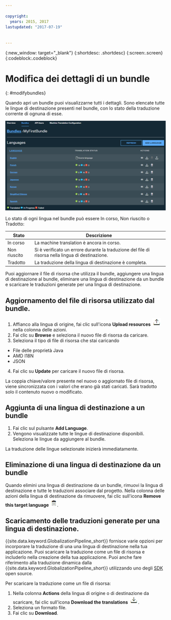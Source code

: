 ```yaml
---

copyright:
  years: 2015, 2017
lastupdated: "2017-07-19"


---
```


{:new_window: target="_blank"}
{:shortdesc: .shortdesc}
{:screen:.screen}
{:codeblock:.codeblock}

# Modifica dei dettagli di un bundle
{: #modifybundles}

Quando apri un bundle puoi visualizzarne tutti i dettagli. Sono elencate tutte le lingue di destinazione presenti nel bundle, con lo stato della traduzione corrente di ognuna di esse.

![La pagina dei dettagli del bundle mostra le informazioni su un bundle e le relative traduzioni.](images/bundleDetails.png)

Lo stato di ogni lingua nel bundle può essere In corso, Non riuscito o Tradotto:

| Stato | Descrizione |
|--------|-------------|
| In corso | La machine translation è ancora in corso. |
| Non riuscito | Si è verificato un errore durante la traduzione del file di risorsa nella lingua di destinazione. |
| Tradotto | La traduzione della lingua di destinazione è completa. |

Puoi aggiornare il file di risorsa che utilizza il bundle, aggiungere una lingua di destinazione al bundle, eliminare una lingua di destinazione da un bundle e scaricare le traduzioni generate per una lingua di destinazione.

## Aggiornamento del file di risorsa utilizzato dal bundle.

1. Affianco alla lingua di origine, fai clic sull'icona **Upload resources** ![Seleziona questa icona per caricare un nuovo file di risorsa](images/uploadIcon.png) nella colonna delle azioni.
2. Fai clic su **Browse** e seleziona il nuovo file di risorsa da caricare.
3. Seleziona il tipo di file di risorsa che stai caricando
 * File delle proprietà Java
 * AMD I18N
 * JSON
4. Fai clic su **Update** per caricare il nuovo file di risorsa.

La coppia chiave/valore presente nel nuovo o aggiornato file di risorsa, viene sincronizzata con i valori che erano già stati caricati. Sarà tradotto solo il contenuto nuovo o modificato.

## Aggiunta di una lingua di destinazione a un bundle

1. Fai clic sul pulsante **Add Language**.
2. Vengono visualizzate tutte le lingue di destinazione disponibili. Seleziona le lingue da aggiungere al bundle.

La traduzione delle lingue selezionate inizierà immediatamente.

## Eliminazione di una lingua di destinazione da un bundle

Quando elimini una lingua di destinazione da un bundle, rimuovi la lingua di destinazione e tutte le traduzioni associare dal progetto. Nella colonna delle azioni della lingua di destinazione da rimuovere, fai clic sull'icona **Remove this target language** ![Seleziona l'icona Remove this target language trash can](images/trashIcon.png).

## Scaricamento delle traduzioni generate per una lingua di destinazione.

{{site.data.keyword.GlobalizationPipeline_short}} fornisce varie opzioni per incorporare la traduzione di una una lingua di destinazione nella tua applicazione. Puoi scaricare la traduzione come un file di risorsa e includerlo nella creazione della tua applicazione. Puoi anche fare riferimento alla traduzione dinamica dalla {{site.data.keyword.GlobalizationPipeline_short}} utilizzando uno degli [SDK](https://github.com/IBM-Bluemix/gp-common) open source. 

<!-- For information on {{site.data.keyword.GlobalizationPipeline_full}} SDKs, see <link>. -->

Per scaricare la traduzione come un file di risorsa: 

1. Nella colonna **Actions** della lingua di origine o di destinazione da scaricare, fai clic sull'icona **Download the translations** ![Seleziona l'icona di scaricamento per scaricare le chiavi di origine e le traduzioni per una lingua di destinazione](images/downloadIcon.png).
2. Seleziona un formato file.
3. Fai clic su **Download**.
